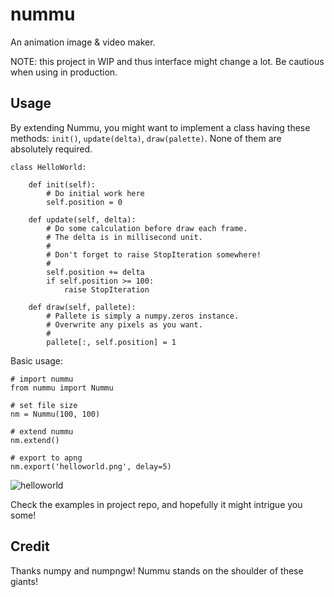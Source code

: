 # nummu

An animation image &amp; video maker.

NOTE: this project in WIP and thus interface might change a lot. Be cautious when using in production.

## Usage

By extending Nummu, you might want to implement a class having these methods: `init()`, `update(delta)`, `draw(palette)`. None of them are absolutely required.

    class HelloWorld:

        def init(self):
            # Do initial work here
            self.position = 0

        def update(self, delta):
            # Do some calculation before draw each frame.
            # The delta is in millisecond unit.
            #
            # Don't forget to raise StopIteration somewhere!
            #
            self.position += delta
            if self.position >= 100:
                raise StopIteration

        def draw(self, pallete):
            # Pallete is simply a numpy.zeros instance.
            # Overwrite any pixels as you want.
            #
            pallete[:, self.position] = 1

Basic usage:

    # import nummu
    from nummu import Nummu

    # set file size
    nm = Nummu(100, 100)

    # extend nummu
    nm.extend()

    # export to apng
    nm.export('helloworld.png', delay=5)

![helloworld](docs/helloworld.png)

Check the examples in project repo, and hopefully it might intrigue you some!

## Credit

Thanks numpy and numpngw! Nummu stands on the shoulder of these giants!

